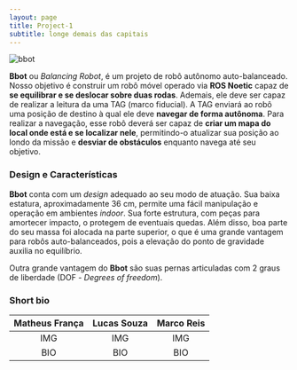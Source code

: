 ```yaml
---
layout: page
title: Project-1
subtitle: longe demais das capitais
---
```


![bbot](https://mhar-vell.github.io/projects/assets/img/bbot/bbot.png) 

**Bbot** ou _Balancing Robot_, é um projeto de robô autônomo auto-balanceado. Nosso objetivo é construir um robô móvel operado via **ROS Noetic** capaz de **se equilibrar e se deslocar sobre duas rodas**. Ademais, ele deve ser capaz de realizar a leitura da uma TAG (marco fiducial). A TAG enviará ao robô uma posição de destino à qual ele deve **navegar de forma autônoma**. Para realizar a navegação, esse robô deverá ser capaz de **criar um mapa do local onde está e se localizar nele**, permitindo-o atualizar sua posição ao londo da missão e **desviar de obstáculos** enquanto navega até seu objetivo. 

<!-- ![sw-2](https://takodana.files.wordpress.com/2016/01/star-wars-empire-strikes-back-poster.jpg?w=1024&h=1448) -->


### Design e Características

**Bbot** conta com um _design_ adequado ao seu modo de atuação. Sua baixa estatura, aproximadamente 36 cm, permite uma fácil manipulação e operação em ambientes _indoor_. Sua forte estrutura, com peças para amortecer impacto, o protegem de eventuais quedas. Além disso, boa parte do seu massa foi alocada na parte superior, o que é uma grande vantagem para robôs auto-balanceados, pois a elevação do ponto de gravidade auxilia no equilíbrio.

Outra grande vantagem do **Bbot** são suas pernas articuladas com 2 graus de liberdade (DOF - _Degrees of freedom_). 


### Short bio

| Matheus França | Lucas Souza | Marco Reis |
|:--------------:|:-----------:|:----------:|
|       IMG      |     IMG     |    IMG     |
|       BIO      |     BIO     |    BIO     |